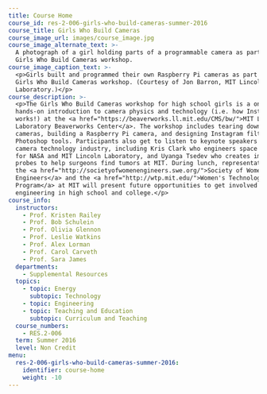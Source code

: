 ```yaml
---
title: Course Home
course_id: res-2-006-girls-who-build-cameras-summer-2016
course_title: Girls Who Build Cameras
course_image_url: images/course_image.jpg
course_image_alternate_text: >-
  A photograph of a girl holding parts of a programmable camera as part of the
  Girls Who Build Cameras workshop.
course_image_caption_text: >-
  <p>Girls built and programmed their own Raspberry Pi cameras as part of the
  Girls Who Build Cameras workshop. (Courtesy of Jon Barron, MIT Lincoln
  Laboratory.)</p>
course_description: >-
  <p>The Girls Who Build Cameras workshop for high school girls is a one-day,
  hands-on introduction to camera physics and technology (i.e. how Instagram
  works!) at the <a href="https://beaverworks.ll.mit.edu/CMS/bw/">MIT Lincoln
  Laboratory Beaverworks Center</a>. The workshop includes tearing down old dSLR
  cameras, building a Raspberry Pi camera, and designing Instagram filters and
  Photoshop tools. Participants also get to listen to keynote speakers from the
  camera technology industry, including Kris Clark who engineers space cameras
  for NASA and MIT Lincoln Laboratory, and Uyanga Tsedev who creates imaging
  probes to help surgeons find tumors at MIT. During lunch, representatives from
  the <a href="http://societyofwomenengineers.swe.org/">Society of Women
  Engineers</a> and the <a href="http://wtp.mit.edu/">Women's Technology
  Program</a> at MIT will present future opportunities to get involved in
  engineering in high school and college.</p>
course_info:
  instructors:
    - Prof. Kristen Railey
    - Prof. Bob Schulein
    - Prof. Olivia Glennon
    - Prof. Leslie Watkins
    - Prof. Alex Lorman
    - Prof. Carol Carveth
    - Prof. Sara James
  departments:
    - Supplemental Resources
  topics:
    - topic: Energy
      subtopic: Technology
    - topic: Engineering
    - topic: Teaching and Education
      subtopic: Curriculum and Teaching
  course_numbers:
    - RES.2-006
  term: Summer 2016
  level: Non Credit
menu:
  res-2-006-girls-who-build-cameras-summer-2016:
    identifier: course-home
    weight: -10
---
```

